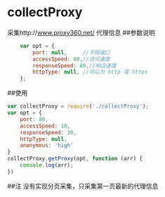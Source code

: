 collectProxy
============

采集http://www.proxy360.net/ 代理信息
##参数说明
```javascript
    var opt = {
        port: null,     //不限端口
        accessSpeed: 80,//访问速度
        responseSpeed: 80,//响应速度
        httpType: null, //可以为 http 或 https
    };
```

##使用
```javascript
var collectProxy = require('./collectProxy');
var opt = {
    port: 80,
    accessSpeed: 10,
    responseSpeed: 10,
    httpType: null,
    anonymous: 'high'
}
collectProxy.getProxy(opt, function (arr) {
    console.log(arr);
})
```
##注
没有实现分页采集，只采集第一页最新的代理信息